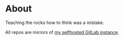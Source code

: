 # About

Teaching the rocks how to think was a mistake.

All repos are mirrors of [my selfhosted GitLab instance](https://gitlab.wuhoo.xyz/jerry).
